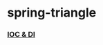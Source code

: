 # spring-triangle

### [IOC & DI](https://github.com/conf312/spring-triangle/blob/master/IOC%26DI.md)
